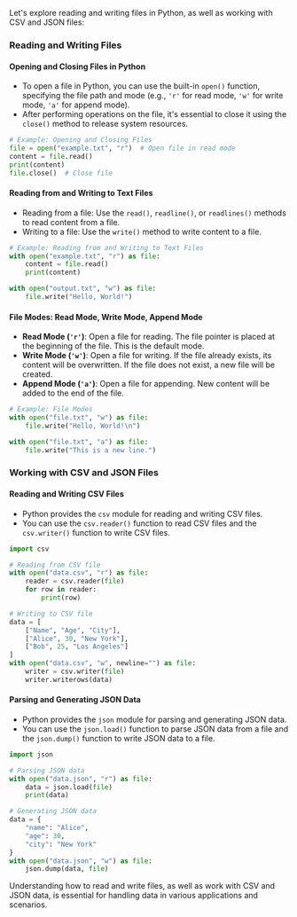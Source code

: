 Let's explore reading and writing files in Python, as well as working with CSV and JSON files:

### Reading and Writing Files

#### Opening and Closing Files in Python

- To open a file in Python, you can use the built-in `open()` function, specifying the file path and mode (e.g., `'r'` for read mode, `'w'` for write mode, `'a'` for append mode).
- After performing operations on the file, it's essential to close it using the `close()` method to release system resources.

```python
# Example: Opening and Closing Files
file = open("example.txt", "r")  # Open file in read mode
content = file.read()
print(content)
file.close()  # Close file
```

#### Reading from and Writing to Text Files

- Reading from a file: Use the `read()`, `readline()`, or `readlines()` methods to read content from a file.
- Writing to a file: Use the `write()` method to write content to a file.

```python
# Example: Reading from and Writing to Text Files
with open("example.txt", "r") as file:
    content = file.read()
    print(content)

with open("output.txt", "w") as file:
    file.write("Hello, World!")
```

#### File Modes: Read Mode, Write Mode, Append Mode

- **Read Mode (`'r'`)**: Open a file for reading. The file pointer is placed at the beginning of the file. This is the default mode.
- **Write Mode (`'w'`)**: Open a file for writing. If the file already exists, its content will be overwritten. If the file does not exist, a new file will be created.
- **Append Mode (`'a'`)**: Open a file for appending. New content will be added to the end of the file.

```python
# Example: File Modes
with open("file.txt", "w") as file:
    file.write("Hello, World!\n")

with open("file.txt", "a") as file:
    file.write("This is a new line.")
```

### Working with CSV and JSON Files

#### Reading and Writing CSV Files

- Python provides the `csv` module for reading and writing CSV files.
- You can use the `csv.reader()` function to read CSV files and the `csv.writer()` function to write CSV files.

```python
import csv

# Reading from CSV file
with open("data.csv", "r") as file:
    reader = csv.reader(file)
    for row in reader:
        print(row)

# Writing to CSV file
data = [
    ["Name", "Age", "City"],
    ["Alice", 30, "New York"],
    ["Bob", 25, "Los Angeles"]
]
with open("data.csv", "w", newline="") as file:
    writer = csv.writer(file)
    writer.writerows(data)
```

#### Parsing and Generating JSON Data

- Python provides the `json` module for parsing and generating JSON data.
- You can use the `json.load()` function to parse JSON data from a file and the `json.dump()` function to write JSON data to a file.

```python
import json

# Parsing JSON data
with open("data.json", "r") as file:
    data = json.load(file)
    print(data)

# Generating JSON data
data = {
    "name": "Alice",
    "age": 30,
    "city": "New York"
}
with open("data.json", "w") as file:
    json.dump(data, file)
```

Understanding how to read and write files, as well as work with CSV and JSON data, is essential for handling data in various applications and scenarios.